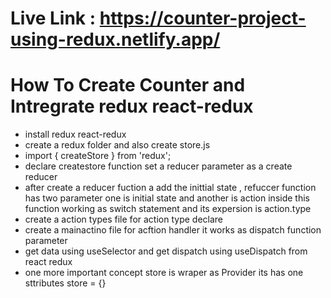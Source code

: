 # Live Link : https://counter-project-using-redux.netlify.app/

# How To Create Counter and Intregrate redux react-redux

* install redux react-redux
* create a redux folder and also create store.js 
* import { createStore } from 'redux';
* declare createstore function set a reducer parameter as a create reducer 
* after create a reducer fuction a add the inittial state , refuccer function has two parameter one is initial state and another is action inside this function working as switch statement and its expersion is action.type 
* create a action types file for action type declare 
* create a mainactino file for acftion handler it works as dispatch function parameter 
* get data using useSelector and get dispatch using useDispatch from react redux 
* one more important concept store is wraper as Provider its has one sttributes store = {} 


